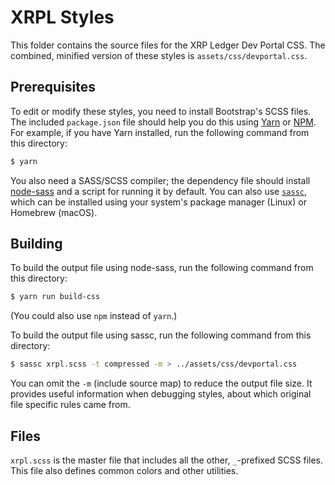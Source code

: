 # XRPL Styles

This folder contains the source files for the XRP Ledger Dev Portal CSS. The combined, minified version of these styles is `assets/css/devportal.css`.

## Prerequisites

To edit or modify these styles, you need to install Bootstrap's SCSS files. The included `package.json` file should help you do this using [Yarn](https://yarnpkg.com/) or [NPM](https://www.npmjs.com/). For example, if you have Yarn installed, run the following command from this directory:

```sh
$ yarn
```

You also need a SASS/SCSS compiler; the dependency file should install [node-sass](https://www.npmjs.com/package/sass) and a script for running it by default. You can also use [`sassc`](https://github.com/sass/sassc/), which can be installed using your system's package manager (Linux) or Homebrew (macOS).

## Building

To build the output file using node-sass, run the following command from this directory:

```sh
$ yarn run build-css
```

(You could also use `npm` instead of `yarn`.)

To build the output file using sassc, run the following command from this directory:

```sh
$ sassc xrpl.scss -t compressed -m > ../assets/css/devportal.css
```

You can omit the `-m` (include source map) to reduce the output file size. It provides useful information when debugging styles, about which original file specific rules came from.

## Files

`xrpl.scss` is the master file that includes all the other, `_`-prefixed SCSS files. This file also defines common colors and other utilities.
